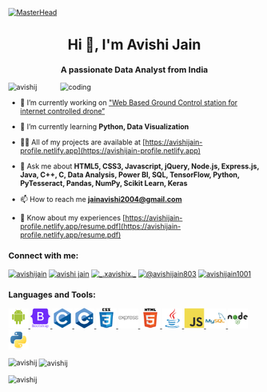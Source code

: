 [![MasterHead](https://blog.bit.ai/wp-content/uploads/2018/09/How-to-Embed-GitHub-Gists-in-Your-Documents-Blog-Banner.png)](https://avishijain-profile.netlify.app)
<h1 align="center">Hi 👋, I'm Avishi Jain</h1>
<h3 align="center">A passionate Data Analyst from India</h3>
<img align="right" width="400" alt="coding" src="https://cdn.dribbble.com/users/4055494/screenshots/15215756/media/d2b66c4ca0192aa26d103448b3d1518b.gif">

<p align="left"> <img src="https://komarev.com/ghpvc/?username=avishij&label=Profile%20views&color=0e75b6&style=flat" alt="avishij" /> </p>

- 🔭 I’m currently working on ["Web Based Ground Control station for internet controlled drone”](https://idronam.com/)

- 🌱 I’m currently learning **Python, Data Visualization**

- 👨‍💻 All of my projects are available at [https://avishijain-profile.netlify.app](https://avishijain-profile.netlify.app)

- 💬 Ask me about **HTML5, CSS3, Javascript, jQuery, Node.js, Express.js, Java, C++, C, Data Analysis, Power BI, SQL, TensorFlow, Python, PyTesseract, Pandas, NumPy, Scikit Learn, Keras**

- 📫 How to reach me **jainavishi2004@gmail.com**

- 📄 Know about my experiences [https://avishijain-profile.netlify.app/resume.pdf](https://avishijain-profile.netlify.app/resume.pdf)

<h3 align="left">Connect with me:</h3>
<p align="left">
<a href="https://linkedin.com/in/avishijain" target="blank"><img align="center" src="https://raw.githubusercontent.com/rahuldkjain/github-profile-readme-generator/master/src/images/icons/Social/linked-in-alt.svg" alt="avishijain" height="30" width="40" /></a>
<a href="https://fb.com/avishi jain" target="blank"><img align="center" src="https://raw.githubusercontent.com/rahuldkjain/github-profile-readme-generator/master/src/images/icons/Social/facebook.svg" alt="avishi jain" height="30" width="40" /></a>
<a href="https://instagram.com/_.xavishix._" target="blank"><img align="center" src="https://raw.githubusercontent.com/rahuldkjain/github-profile-readme-generator/master/src/images/icons/Social/instagram.svg" alt="_.xavishix._" height="30" width="40" /></a>
<a href="https://www.youtube.com/c/@avishijain803" target="blank"><img align="center" src="https://raw.githubusercontent.com/rahuldkjain/github-profile-readme-generator/master/src/images/icons/Social/youtube.svg" alt="@avishijain803" height="30" width="40" /></a>
<a href="https://www.leetcode.com/avishijain1001" target="blank"><img align="center" src="https://raw.githubusercontent.com/rahuldkjain/github-profile-readme-generator/master/src/images/icons/Social/leet-code.svg" alt="avishijain1001" height="30" width="40" /></a>
</p>

<h3 align="left">Languages and Tools:</h3>
<p align="left"> 
<a href="https://developer.android.com" target="_blank" rel="noreferrer"> <img src="https://raw.githubusercontent.com/devicons/devicon/master/icons/android/android-original-wordmark.svg" alt="android" width="40" height="40"/> </a> 
<a href="https://getbootstrap.com" target="_blank" rel="noreferrer"> <img src="https://raw.githubusercontent.com/devicons/devicon/master/icons/bootstrap/bootstrap-plain-wordmark.svg" alt="bootstrap" width="40" height="40"/> </a> 
<a href="https://www.cprogramming.com/" target="_blank" rel="noreferrer"> <img src="https://raw.githubusercontent.com/devicons/devicon/master/icons/c/c-original.svg" alt="c" width="40" height="40"/> </a> 
<a href="https://www.w3schools.com/cpp/" target="_blank" rel="noreferrer"> <img src="https://raw.githubusercontent.com/devicons/devicon/master/icons/cplusplus/cplusplus-original.svg" alt="cplusplus" width="40" height="40"/> </a> 
<a href="https://www.w3schools.com/css/" target="_blank" rel="noreferrer"> <img src="https://raw.githubusercontent.com/devicons/devicon/master/icons/css3/css3-original-wordmark.svg" alt="css3" width="40" height="40"/> </a> 
<a href="https://expressjs.com" target="_blank" rel="noreferrer"> <img src="https://raw.githubusercontent.com/devicons/devicon/master/icons/express/express-original-wordmark.svg" alt="express" width="40" height="40"/> </a> 
<a href="https://www.w3.org/html/" target="_blank" rel="noreferrer"> <img src="https://raw.githubusercontent.com/devicons/devicon/master/icons/html5/html5-original-wordmark.svg" alt="html5" width="40" height="40"/> </a> 
<a href="https://www.java.com" target="_blank" rel="noreferrer"> <img src="https://raw.githubusercontent.com/devicons/devicon/master/icons/java/java-original.svg" alt="java" width="40" height="40"/> </a> 
<a href="https://developer.mozilla.org/en-US/docs/Web/JavaScript" target="_blank" rel="noreferrer"> <img src="https://raw.githubusercontent.com/devicons/devicon/master/icons/javascript/javascript-original.svg" alt="javascript" width="40" height="40"/> </a> 
<a href="https://www.mysql.com/" target="_blank" rel="noreferrer"> <img src="https://raw.githubusercontent.com/devicons/devicon/master/icons/mysql/mysql-original-wordmark.svg" alt="mysql" width="40" height="40"/> </a> 
<a href="https://nodejs.org" target="_blank" rel="noreferrer"> <img src="https://raw.githubusercontent.com/devicons/devicon/master/icons/nodejs/nodejs-original-wordmark.svg" alt="nodejs" width="40" height="40"/> </a> 
<a href="https://www.python.org" target="_blank" rel="noreferrer"> <img src="https://raw.githubusercontent.com/devicons/devicon/master/icons/python/python-original.svg" alt="python" width="40" height="40"/> </a> 
</p>

<p><img align="left" src="https://github-readme-stats.vercel.app/api/top-langs?username=avishij&show_icons=true&locale=en&layout=compact" alt="avishij" /></p>

<p>&nbsp;<img align="center" src="https://github-readme-stats.vercel.app/api?username=avishij&show_icons=true&locale=en" alt="avishij" /></p>

<p><img align="center" src="https://github-readme-streak-stats.herokuapp.com/?user=avishij&" alt="avishij" /></p>

